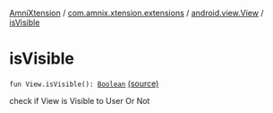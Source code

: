 [AmniXtension](../../index.md) / [com.amnix.xtension.extensions](../index.md) / [android.view.View](index.md) / [isVisible](./is-visible.md)

# isVisible

`fun View.isVisible(): `[`Boolean`](https://kotlinlang.org/api/latest/jvm/stdlib/kotlin/-boolean/index.html) [(source)](https://github.com/AmniX/AmniXTension/tree/master/AmniXtension/src/main/java/com/amnix/xtension/extensions/ViewExtensions.kt#L155)

check if View is Visible to User Or Not

